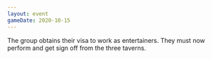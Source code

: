 ```yaml
---
layout: event
gameDate: 2020-10-15
---
```


The group obtains their visa to work as entertainers. They must now perform and get sign off from the three taverns.
